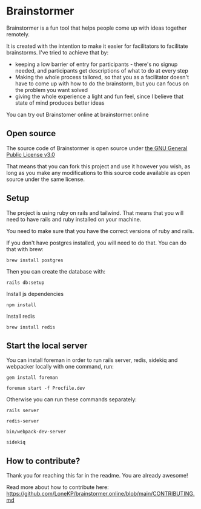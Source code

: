 # Brainstormer

Brainstormer is a fun tool that helps people come up with ideas together remotely. 

It is created with the intention to make it easier for facilitators to facilitate brainstorms. I've tried to achieve that by:

* keeping a low barrier of entry for participants - there's no signup needed, and participants get descriptions of what to do at every step
* Making the whole process tailored, so that you as a facilitator doesn't have to come up with how to do the brainstorm, but you can focus on the problem you want solved
* giving the whole experience a light and fun feel, since I believe that state of mind produces better ideas

You can try out Brainstomer online at brainstormer.online

## Open source

The source code of Brainstormer is open source under [the GNU General Public License v3.0](https://choosealicense.com/licenses/gpl-3.0/#)

That means that you can fork this project and use it however you wish, as long as you make any modifications to this source code available as open source under the same license.

## Setup

The project is using ruby on rails and tailwind. That means that you will need to have rails and ruby installed on your machine. 

You need to make sure that you have the correct versions of ruby and rails. 

If you don't have postgres installed, you will need to do that. You can do that with brew: 

``brew install postgres``

Then you can create the database with:

``rails db:setup``

Install js dependencies

``npm install``

Install redis

``brew install redis``

## Start the local server

You can install foreman in order to run rails server, redis, sidekiq and webpacker locally with one command, run:

``gem install foreman``

``foreman start -f Procfile.dev``

Otherwise you can run these commands separately:

``rails server``

``redis-server``

``bin/webpack-dev-server``

``sidekiq``


## How to contribute?

Thank you for reaching this far in the readme. You are already awesome!

Read more about how to contribute here: https://github.com/LoneKP/brainstormer.online/blob/main/CONTRIBUTING.md
